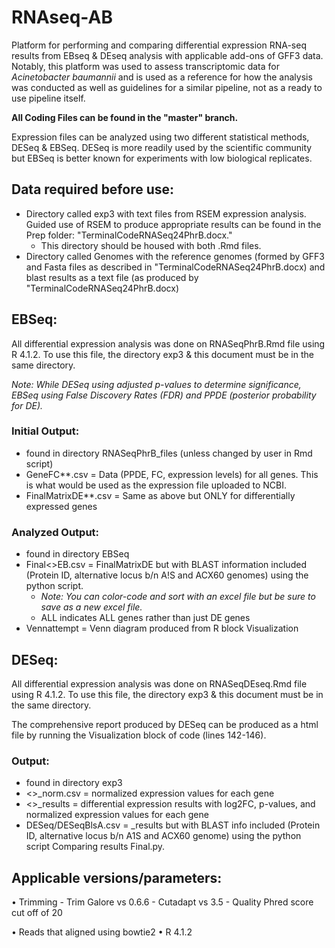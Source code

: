 # RNAseq-AB
Platform for performing and comparing differential expression RNA-seq results from EBseq &amp; DEseq analysis with applicable add-ons of GFF3 data. Notably, this platform was used to assess transcriptomic data for *Acinetobacter baumannii* and is used as a reference for how the analysis was conducted as well as guidelines for a similar pipeline, not as a ready to use pipeline itself.

**All Coding Files can be found in the "master" branch.**

Expression files can be analyzed using two different statistical methods, DESeq & EBSeq. DESeq is more readily used by the scientific community but EBSeq is better known for experiments with low biological replicates. 

## Data required before use:
  - Directory called exp3 with text files from RSEM expression analysis. Guided use of RSEM to produce appropriate results can be found in the Prep folder: "TerminalCodeRNASeq24PhrB.docx."
    -  This directory should be housed with both .Rmd files.
  - Directory called Genomes with the reference genomes (formed by GFF3 and Fasta files as described in "TerminalCodeRNASeq24PhrB.docx) and blast results as a text file (as produced by "TerminalCodeRNASeq24PhrB.docx) 
 
## EBSeq:
All differential expression analysis was done on RNASeqPhrB.Rmd file using R 4.1.2. To use this file, the directory exp3 & this document must be in the same directory.

*Note: While DESeq using adjusted p-values to determine significance, EBSeq using False Discovery Rates (FDR) and PPDE (posterior probability for DE).*
    
  ### Initial Output:
  - found in directory RNASeqPhrB_files (unless changed by user in Rmd script)
  - GeneFC**.csv = Data (PPDE, FC, expression levels) for all genes. This is what would be used as the expression file uploaded to NCBI.
  - FinalMatrixDE**.csv = Same as above but ONLY for differentially expressed genes
     
   ### Analyzed Output:
   - found in directory EBSeq
   - Final<>EB.csv = FinalMatrixDE but with BLAST information included (Protein ID, alternative locus b/n A!S and ACX60 genomes) using the python script.
      - *Note: You can color-code and sort with an excel file but be sure to save as a new excel file.*
      - ALL indicates ALL genes rather than just DE genes
   - Vennattempt = Venn diagram produced from R block Visualization

## DESeq:
All differential expression analysis was done on RNASeqDEseq.Rmd file using R 4.1.2. To use this file, the directory exp3 & this document must be in the same directory.

The comprehensive report produced by DESeq can be produced as a html file by running the Visualization block of code (lines 142-146).

   ### Output:
   - found in directory exp3
   - <>_norm.csv = normalized expression values for each gene
   - <>_results = differential expression results with log2FC, p-values, and normalized expression values for each gene
   - DESeq/DESeqBlsA.csv = _results but with BLAST info included (Protein ID, alternative locus b/n A1S and ACX60 genome) using the python script Comparing results Final.py. 


## Applicable versions/parameters:
  •	Trimming
    - Trim Galore vs 0.6.6
    - Cutadapt vs 3.5
    - Quality Phred score cut off of 20
  
  •	Reads that aligned using bowtie2 
  •	R 4.1.2

